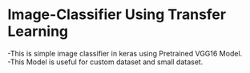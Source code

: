 # Image-Classifier Using Transfer Learning
-This is simple image classifier in keras using Pretrained VGG16 Model.  
-This Model is useful for custom dataset and small dataset.
